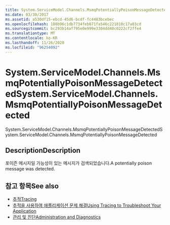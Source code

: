 ```yaml
---
title: System.ServiceModel.Channels.MsmqPotentiallyPoisonMessageDetected
ms.date: 03/30/2017
ms.assetid: a530df15-ebcd-45d6-bcdf-fc4483bcebec
ms.openlocfilehash: 108b96c1db7734feb671fa546c221810c17a03cd
ms.sourcegitcommit: bc293b14af795e0e999e3304dd40c0222cf2ffe4
ms.translationtype: MT
ms.contentlocale: ko-KR
ms.lasthandoff: 11/26/2020
ms.locfileid: "96254092"
---
```

# <a name="systemservicemodelchannelsmsmqpotentiallypoisonmessagedetected"></a><span data-ttu-id="5a11d-102">System.ServiceModel.Channels.MsmqPotentiallyPoisonMessageDetected</span><span class="sxs-lookup"><span data-stu-id="5a11d-102">System.ServiceModel.Channels.MsmqPotentiallyPoisonMessageDetected</span></span>

<span data-ttu-id="5a11d-103">System.ServiceModel.Channels.MsmqPotentiallyPoisonMessageDetected</span><span class="sxs-lookup"><span data-stu-id="5a11d-103">System.ServiceModel.Channels.MsmqPotentiallyPoisonMessageDetected</span></span>  
  
## <a name="description"></a><span data-ttu-id="5a11d-104">Description</span><span class="sxs-lookup"><span data-stu-id="5a11d-104">Description</span></span>  

 <span data-ttu-id="5a11d-105">포이즌 메시지일 가능성이 있는 메시지가 검색되었습니다.</span><span class="sxs-lookup"><span data-stu-id="5a11d-105">A potentially poison message was detected.</span></span>  
  
## <a name="see-also"></a><span data-ttu-id="5a11d-106">참고 항목</span><span class="sxs-lookup"><span data-stu-id="5a11d-106">See also</span></span>

- [<span data-ttu-id="5a11d-107">추적</span><span class="sxs-lookup"><span data-stu-id="5a11d-107">Tracing</span></span>](index.md)
- [<span data-ttu-id="5a11d-108">추적을 사용하여 애플리케이션 문제 해결</span><span class="sxs-lookup"><span data-stu-id="5a11d-108">Using Tracing to Troubleshoot Your Application</span></span>](using-tracing-to-troubleshoot-your-application.md)
- [<span data-ttu-id="5a11d-109">관리 및 진단</span><span class="sxs-lookup"><span data-stu-id="5a11d-109">Administration and Diagnostics</span></span>](../index.md)
